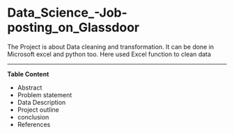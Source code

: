 # Data_Science_-Job-posting_on_Glassdoor
The Project is about Data cleaning and transformation. It can be done in Microsoft excel and python too. Here used Excel function to clean data

-----------------------------------------------------------------------------------------------------------------------------------------------------
**Table Content**

- Abstract 
- Problem statement
- Data Description 
- Project outline
- conclusion 
- References




